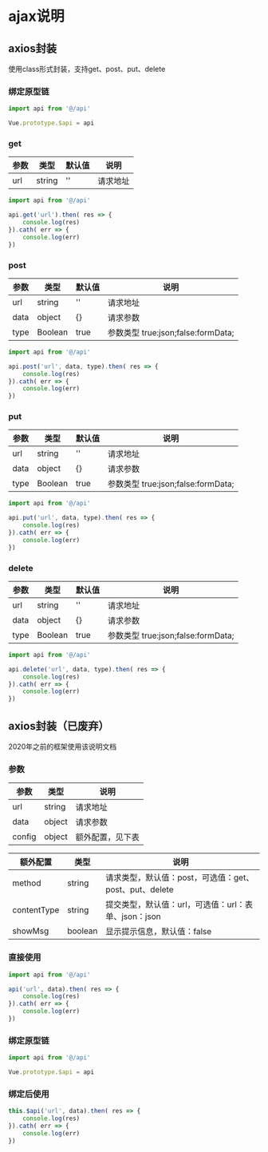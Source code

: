 # ajax说明

## axios封装
使用class形式封装，支持get、post、put、delete

### 绑定原型链
```javascript
import api from '@/api'

Vue.prototype.$api = api
```

### get
参数 | 类型 | 默认值 | 说明
---|---|---|---
url | string | '' | 请求地址

```javascript
import api from '@/api'

api.get('url').then( res => {
    console.log(res)
}).cath( err => {
    console.log(err)
})
```

### post
参数 | 类型 | 默认值 | 说明
---|---|---|---
url | string | '' | 请求地址
data | object | {} | 请求参数
type| Boolean | true |参数类型 true:json;false:formData; 

```javascript
import api from '@/api'

api.post('url', data, type).then( res => {
    console.log(res)
}).cath( err => {
    console.log(err)
})
```

### put
参数 | 类型 | 默认值 | 说明
---|---|---|---
url | string | '' | 请求地址
data | object | {} | 请求参数
type| Boolean | true |参数类型 true:json;false:formData; 

```javascript
import api from '@/api'

api.put('url', data, type).then( res => {
    console.log(res)
}).cath( err => {
    console.log(err)
})
```

### delete
参数 | 类型 | 默认值 | 说明
---|---|---|---
url | string | '' | 请求地址
data | object | {} | 请求参数
type| Boolean | true |参数类型 true:json;false:formData; 

```javascript
import api from '@/api'

api.delete('url', data, type).then( res => {
    console.log(res)
}).cath( err => {
    console.log(err)
})
```

## axios封装（已废弃）
2020年之前的框架使用该说明文档
### 参数

参数 | 类型 | 说明
---|---|---
url | string | 请求地址
data | object | 请求参数
config | object | 额外配置，见下表


额外配置 | 类型 | 说明
---|---|---
method|string|请求类型，默认值：post，可选值：get、post、put、delete
contentType | string | 提交类型，默认值：url，可选值：url：表单、json：json
showMsg|boolean|显示提示信息，默认值：false

### 直接使用

```javascript
import api from '@/api'

api('url', data).then( res => {
    console.log(res)
}).cath( err => {
    console.log(err)
})
```

### 绑定原型链

```javascript
import api from '@/api'

Vue.prototype.$api = api
```

### 绑定后使用

```javascript
this.$api('url', data).then( res => {
    console.log(res)
}).cath( err => {
    console.log(err)
})
```
